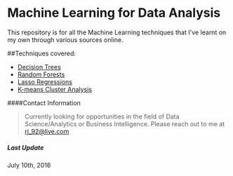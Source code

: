 # Machine Learning for Data Analysis

This repository is for all the Machine Learning techniques that I've learnt on my own through various sources online.

##Techniques covered:

  - [Decision Trees](https://github.com/RohitJacob/Machine-Learning-for-Data-Analysis/tree/master/SomkersAnalysisTree)
  - [Random Forests](https://github.com/RohitJacob/Machine-Learning-for-Data-Analysis/tree/master/DrinkingFamilyForest)
  - [Lasso Regressions](https://github.com/RohitJacob/Machine-Learning-for-Data-Analysis/tree/master/DepressionAnalysis)
  - [K-means Cluster Analysis](https://github.com/RohitJacob/Machine-Learning-for-Data-Analysis/tree/master/PeopleAnalyticsOnPolitics)


####Contact Information
> Currently looking for opportunities in the field of Data Science/Analytics or Business Intelligence.
> Please reach out to me at rj_92@live.com

##### Last Update
July 10th, 2016

